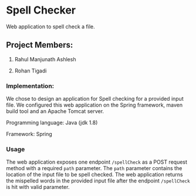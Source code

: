 # Spell Checker
Web application to spell check a file.


## Project Members:
1) Rahul Manjunath Ashlesh

2) Rohan Tigadi

### Implementation:
We chose to design an application for Spell checking for a provided input file.
We configured this web application on the Spring framework, maven build tool and an Apache Tomcat server.

Programming language: Java (jdk 1.8)

Framework: Spring

### Usage
The web application exposes one endpoint `/spellCheck` as a POST request method with a required `path` parameter. The `path` parameter contains the location of the input file to be spell checked.
The web application returns the mispelled words in the provided input file after the endpoint `/spellCheck` is hit with valid parameter.
